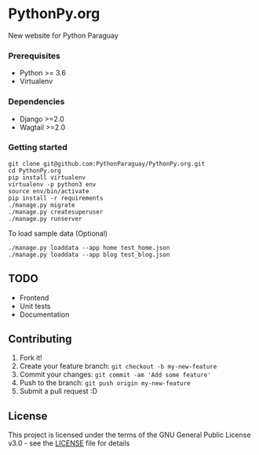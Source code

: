 # PythonPy.org
New website for Python Paraguay

### Prerequisites
* Python >= 3.6
* Virtualenv

### Dependencies
* Django >=2.0
* Wagtail >=2.0

### Getting started

```
git clone git@github.com:PythonParaguay/PythonPy.org.git
cd PythonPy.org
pip install virtualenv
virtualenv -p python3 env
source env/bin/activate
pip install -r requirements
./manage.py migrate
./manage.py createsuperuser
./manage.py runserver
```
To load sample data (Optional)

```
./manage.py loaddata --app home test_home.json
./manage.py loaddata --app blog test_blog.json
```

## TODO

- Frontend
- Unit tests
- Documentation

## Contributing

1. Fork it!
2. Create your feature branch: `git checkout -b my-new-feature`
3. Commit your changes: `git commit -am 'Add some feature'`
4. Push to the branch: `git push origin my-new-feature`
5. Submit a pull request :D

## License

This project is licensed under the terms of the GNU General Public License v3.0 - see the [LICENSE](LICENSE) file for details
